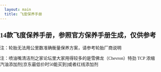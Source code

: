 ```yaml
---
  layout: main
  title: 飞度保养手册
---
```

<style>
    html{
        height: 100%;
    }
    body{
        height: 100%;
        padding: 0;
        margin: 0;
        font-family: '微软雅黑';
    }
    table{
        border-collapse: collapse;
        border-spacing: 0;
        empty-cells: show;
        border: 1px solid #cbcbcb;

    }
    td,th{
        border-left: 1px solid #cbcbcb;
        border-width: 0 0 0 1px;
        font-size: inherit;
        margin: 0;
        overflow: visible;
        padding: .5em 1em;
        border-bottom: 1px solid #cbcbcb;
    }
    .level1{
        color: red;
    }
    .level2{
        color: pink;
    }
    .level3{
        color: green;
    }
    .level4{
        color: orange;
    }
    .level5{
        color: indigo;
    }
</style>
<h2>14款飞度保养手册，参照官方保养手册生成，仅供参考</h2>
<p>注：轮胎无法用公里数准确衡量保养方案，请参考轮胎厂商说明</p>
<p>注：喷油嘴清洁剂之家论坛里大家用得较多的是雪佛龙（Chevron）特劲 TCP 浓缩汽油添加剂[京东最低价时50能买到]或者红线添加剂</p>
<div id="issueTable"></div>
<script>
    var issueList = {
        5000: [
            '更换发动机机油',
            '添加喷油嘴清洁剂',
            '清洁空气滤清器滤芯'
        ],
        10000: [
            '更换发动机机油滤清器',
            '检查前后制动器',
            '轮胎换位(至少每月检查一次胎压及磨耗情况)',
            '目视检查横拉杆接头、方向机壳体及防尘罩、悬架部分、传动轴防尘罩'
        ],
        20000: [
            '更换灰尘与花粉滤清器',
            '更换空气滤清器滤芯',
            '检查制动软管和管路（包括ABS）',
            '检查所有的液位及油液状态、检查排气系统、燃油管路及其连接'
        ],
        40000: [
            '更换变速器油（手动变速器每6万公里一换）',
            '检查气门间隙',
            '检查和调节传动皮带',
            '检查驻车制动调节'
        ],
        60000: [
            '每3年更换制动液'
        ],
        80000: [
            '更换汽油滤清器'
        ],
        100000: [
            '更换火花塞'
        ],
        120000:[
            '检查发动机怠速转速'
        ],
        200000:[
            '更换发动机冷却液'
        ]
    };

    var constIssueList = { //固定公里数要做的事情
        20000: [
            '检查驻车制动调节'
        ]
    };

    var tableHTML = '<table><tr><td>公里数</td><td>事项</td></tr>';

    for(var i = 1; i <= 40; i++){
        var km = i * 5000;
        tableHTML += '<tr><td>'+ km +'KM</td>';
        tableHTML += '<td>'+ getIssueByKm(km) +'</td></tr>';
    }

    tableHTML += '</table>';

    document.getElementById('issueTable').innerHTML = tableHTML;

    function getIssueByKm(km){
        var issueArr = [];
        for(var issueKm in issueList){
            if(km % issueKm === 0){
                issueArr = issueArr.concat(issueList[issueKm]);
            }
        }
        return decorateIssue(issueArr.concat((constIssueList[km] || [])), km);
    }

    /*function groupIssue(issues){
     var issuesHtmlArr = [];
     for(var i = 0; i < issues.length; i++){
     issuesHtmlArr.push(decorateIssue(issues[i]));
     }
     return issuesHtmlArr.join(',');
     }*/
    function decorateIssue(issueArr, km){
        var issuesArr = [];
        var issuesByLevel = {
            1: [],
            2: [],
            3: [],
            4: [],
            5: [],
            6: []
        };
        for(var i = 0; i < issueArr.length; i++){
            var issue = issueArr[i];

            if(issue.indexOf('更换') > -1){
                issuesByLevel[1].push(issue);
            }else if(issue.indexOf('添加') > -1){
                issuesByLevel[2].push(issue);
            }else if(issue.indexOf('换位') > -1){
                issuesByLevel[3].push(issue);
            }else if(issue.indexOf('清洁') > -1){
                if(km % 10000 != 0){ //万公里直接更换空滤，不需清洁
                    issuesByLevel[4].push(issue);
                }
            }else if(issue.indexOf('检查') > -1){
                issuesByLevel[5].push(issue);
            }else{
                issuesByLevel[6].push(issue);
            }
        }

        for (var level in issuesByLevel){
            if(issuesByLevel[level].length){
                issuesArr.push('<span class="level'+ level +'">'+ issuesByLevel[level].join('，') +'</span>');
            }
        }

        return issuesArr.join('；');
    }
</script>